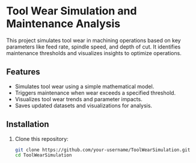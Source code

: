 # Tool Wear Simulation and Maintenance Analysis

This project simulates tool wear in machining operations based on key parameters like feed rate, spindle speed, and depth of cut. It identifies maintenance thresholds and visualizes insights to optimize operations.

## Features
- Simulates tool wear using a simple mathematical model.
- Triggers maintenance when wear exceeds a specified threshold.
- Visualizes tool wear trends and parameter impacts.
- Saves updated datasets and visualizations for analysis.

## Installation
1. Clone this repository:
   ```bash
   git clone https://github.com/your-username/ToolWearSimulation.git
   cd ToolWearSimulation
